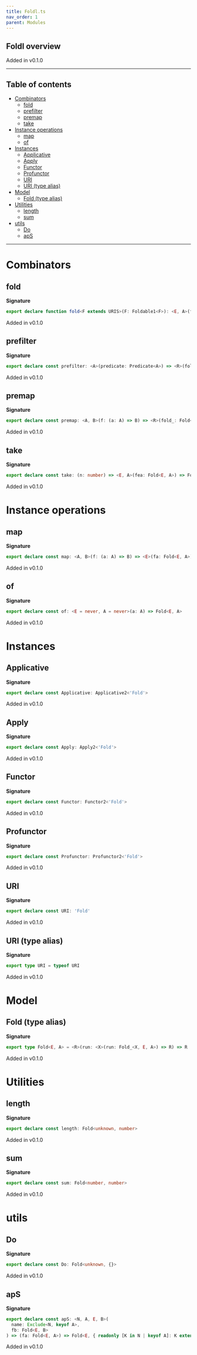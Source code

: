 ```yaml
---
title: Foldl.ts
nav_order: 1
parent: Modules
---
```


## Foldl overview

Added in v0.1.0

---

<h2 class="text-delta">Table of contents</h2>

- [Combinators](#combinators)
  - [fold](#fold)
  - [prefilter](#prefilter)
  - [premap](#premap)
  - [take](#take)
- [Instance operations](#instance-operations)
  - [map](#map)
  - [of](#of)
- [Instances](#instances)
  - [Applicative](#applicative)
  - [Apply](#apply)
  - [Functor](#functor)
  - [Profunctor](#profunctor)
  - [URI](#uri)
  - [URI (type alias)](#uri-type-alias)
- [Model](#model)
  - [Fold (type alias)](#fold-type-alias)
- [Utilities](#utilities)
  - [length](#length)
  - [sum](#sum)
- [utils](#utils)
  - [Do](#do)
  - [apS](#aps)

---

# Combinators

## fold

**Signature**

```ts
export declare function fold<F extends URIS>(F: Foldable1<F>): <E, A>(f: Fold<E, A>) => (fa: Kind<F, E>) => A
```

Added in v0.1.0

## prefilter

**Signature**

```ts
export declare const prefilter: <A>(predicate: Predicate<A>) => <R>(fold_: Fold<A, R>) => Fold<A, R>
```

Added in v0.1.0

## premap

**Signature**

```ts
export declare const premap: <A, B>(f: (a: A) => B) => <R>(fold_: Fold<B, R>) => Fold<A, R>
```

Added in v0.1.0

## take

**Signature**

```ts
export declare const take: (n: number) => <E, A>(fea: Fold<E, A>) => Fold<E, A>
```

Added in v0.1.0

# Instance operations

## map

**Signature**

```ts
export declare const map: <A, B>(f: (a: A) => B) => <E>(fa: Fold<E, A>) => Fold<E, B>
```

Added in v0.1.0

## of

**Signature**

```ts
export declare const of: <E = never, A = never>(a: A) => Fold<E, A>
```

Added in v0.1.0

# Instances

## Applicative

**Signature**

```ts
export declare const Applicative: Applicative2<'Fold'>
```

Added in v0.1.0

## Apply

**Signature**

```ts
export declare const Apply: Apply2<'Fold'>
```

Added in v0.1.0

## Functor

**Signature**

```ts
export declare const Functor: Functor2<'Fold'>
```

Added in v0.1.0

## Profunctor

**Signature**

```ts
export declare const Profunctor: Profunctor2<'Fold'>
```

Added in v0.1.0

## URI

**Signature**

```ts
export declare const URI: 'Fold'
```

Added in v0.1.0

## URI (type alias)

**Signature**

```ts
export type URI = typeof URI
```

Added in v0.1.0

# Model

## Fold (type alias)

**Signature**

```ts
export type Fold<E, A> = <R>(run: <X>(run: Fold_<X, E, A>) => R) => R
```

Added in v0.1.0

# Utilities

## length

**Signature**

```ts
export declare const length: Fold<unknown, number>
```

Added in v0.1.0

## sum

**Signature**

```ts
export declare const sum: Fold<number, number>
```

Added in v0.1.0

# utils

## Do

**Signature**

```ts
export declare const Do: Fold<unknown, {}>
```

Added in v0.1.0

## apS

**Signature**

```ts
export declare const apS: <N, A, E, B>(
  name: Exclude<N, keyof A>,
  fb: Fold<E, B>
) => (fa: Fold<E, A>) => Fold<E, { readonly [K in N | keyof A]: K extends keyof A ? A[K] : B }>
```

Added in v0.1.0
